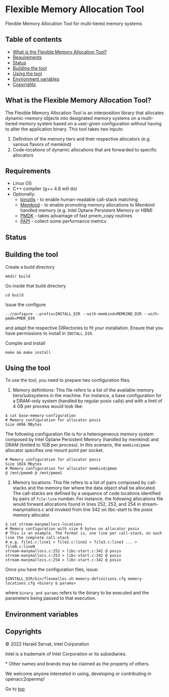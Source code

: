 <a name="top"></a>

# Flexible Memory Allocation Tool
Flexible Memory Allocation Tool for multi-tiered memory systems

## Table of contents

+ [What is the Flexible Memory Allocation Tool?](#what-is-the-flexible-memory-allocation-tool)
+ [Requirements](#requirements)
+ [Status](#status)
+ [Building the tool](#building-the-tool)
+ [Using the tool](#using-the-tool)
+ [Environment variables](#environment-variables)
+ [Copyrights](#copyrights)

## What is the Flexible Memory Allocation Tool?
The Flexible Memory Allocation Tool is an interposition library that allocates dynamic-memory objects into designated memory systems on a multi-tiered memory system based on a user-given configuration without having to alter the application binary.
This tool takes two inputs:
1. Definition of the memory tiers and their respective allocators (e.g. various flavors of memkind)
2. Code-locations of dynamic allocations that are forwarded to specific allocators
 
## Requirements

* Linux OS
* C++ compiler (g++ 4.8 will do)
* Optionally:
  * [binutils](https://www.gnu.org/software/binutils) - to enable human-readable call-stack matching
  * [Memkind](https://github.com/memkind/memkind) - to enable promoting memory allocations to Memkind handled memory (e.g. Intel Optane Persistent Memory or HBM)
  * [PMDK](https://github.com/pmem/pmdk) - takes advantage of fast pmem_copy routines
  * [PAPI](http://icl.utk.edu/papi/software) - collect some performance metrics

## Status

## Building the tool

Create a build directory
```
mkdir build
```      
Go inside that build directory
```
cd build
```

Issue the configure
```
../configure --prefix=INSTALL_DIR --with-memkind=MEMKIND_DIR --with-pmdk=PMDK_DIR
```
and adapt the respective DIRectories to fit your installation. Ensure that you have permissions to install in `INSTALL_DIR`.

Compile and install
```
make && make install
```

## Using the tool

To use the tool, you need to prepare two configuration files.
1. Memory definitions: This file refers to a list of the available memory tiers/subsystems in the machine. For instance, a base configuration for a DRAM-only system (handled by regular posix calls) and with a limit of 4 GB per process would look like:
```
$ cat base-memory-configuration
# Memory configuration for allocator posix
Size 4096 MBytes
```
The following configuration file is for a heterogeneous memory system composed by Intel Optane Persistent Memory (handled by memkind) and DRAM (limited to 1GB per process). In this scenario, the `memkind/pmem` allocator specifies one mount point per socket.
```
# Memory configuration for allocator posix
Size 1024 Mbytes
# Memory configuration for allocator memkind/pmem
@ /mnt/pmem0 @ /mnt/pmem1
```

2. Memory locations: This file refers to a list of pairs composed by call-stacks and the memory tier where the data object shall be allocated. The call-stacks are defined by a sequence of code locations identified by pairs of `file:line` number. For instance, the following allocations file would forward allocations found in lines 252, 253, and 254 in stream-manymallocs.c and invoked from line 342 on libc-start to the posix memory allocator.
```
$ cat stream-manymallocs-locations
# Memory configuration with size 0 bytes on allocator posix
# This is an example. The format is, one line per call-stack, on each line the complete call-stack
# e.g. file1.c:line1 > file2.c:line2 > file3.c:line3 ... > fileN.c:lineN
stream-manymallocs.c:252 > libc-start.c:342 @ posix
stream-manymallocs.c:253 > libc-start.c:342 @ posix
stream-manymallocs.c:254 > libc-start.c:342 @ posix
```

Once you have the configuration files, issue:
```
$INSTALL_DIR/bin/flexmalloc.sh memory-definitions.cfg memory-locations.cfg <binary & params>
```
where `binary and params` refers to the binary to be executed and the parameters being passed to that execution.

## Environment variables

## Copyrights

&copy; 2022 Harald Servat, Intel Corporation

Intel is a trademark of Intel Corporation or its subsidiaries.

\* Other names and brands may be claimed as the property of others.

We welcome anyone interested in using, developing or contributing in openacc2openmp!

Go to [top](#top)
